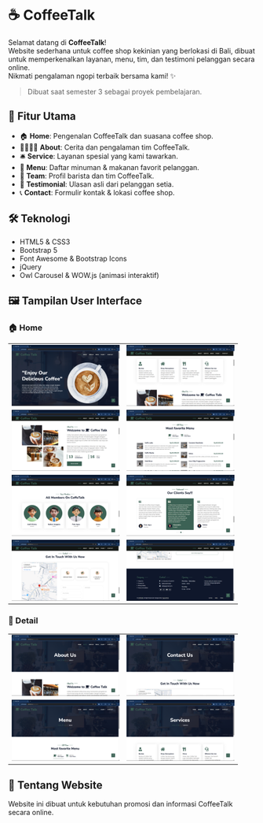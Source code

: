 # ☕ CoffeeTalk

Selamat datang di **CoffeeTalk**!  
Website sederhana untuk coffee shop kekinian yang berlokasi di Bali, dibuat untuk memperkenalkan layanan, menu, tim, dan testimoni pelanggan secara online.  
Nikmati pengalaman ngopi terbaik bersama kami! ✨

> Dibuat saat semester 3 sebagai proyek pembelajaran.

## 🚀 Fitur Utama

- 🏠 **Home**: Pengenalan CoffeeTalk dan suasana coffee shop.
- 👨‍👩‍👧‍👦 **About**: Cerita dan pengalaman tim CoffeeTalk.
- 🛎️ **Service**: Layanan spesial yang kami tawarkan.
- 🍰 **Menu**: Daftar minuman & makanan favorit pelanggan.
- 👥 **Team**: Profil barista dan tim CoffeeTalk.
- 💬 **Testimonial**: Ulasan asli dari pelanggan setia.
- 📞 **Contact**: Formulir kontak & lokasi coffee shop.

## 🛠️ Teknologi

- HTML5 & CSS3
- Bootstrap 5
- Font Awesome & Bootstrap Icons
- jQuery
- Owl Carousel & WOW.js (animasi interaktif)

## 🖼️ Tampilan User Interface

### 🏠 Home

<table>
  <tr>
    <td><img src="img/screenshot/home-1.png" alt="Home 1" width="220" /></td>
    <td><img src="img/screenshot/home-2.png" alt="Home 2" width="220" /></td>
  </tr>
  <tr>
    <td><img src="img/screenshot/home-3.png" alt="Home 3" width="220" /></td>
    <td><img src="img/screenshot/home-4.png" alt="Home 4" width="220" /></td>
  </tr>
  <tr>
    <td><img src="img/screenshot/home-5.png" alt="Home 5" width="220" /></td>
    <td><img src="img/screenshot/home-6.png" alt="Home 6" width="220" /></td>
  </tr>
  <tr>
    <td><img src="img/screenshot/home-7.png" alt="Home 7" width="220" /></td>
    <td><img src="img/screenshot/home-8.png" alt="Home 8" width="220" /></td>
  </tr>
</table>

### 📄 Detail

<table>
  <tr>
    <td><img src="img/screenshot/detail-about.png" alt="Detail About" width="220" /></td>
    <td><img src="img/screenshot/detail-contact.png" alt="Detail Contact" width="220" /></td>
  </tr>
  <tr>
    <td><img src="img/screenshot/detail-menu.png" alt="Detail Menu" width="220" /></td>
    <td><img src="img/screenshot/detail-service.png" alt="Detail Service" width="220" /></td>
  </tr>
</table>

## 📢 Tentang Website

Website ini dibuat untuk kebutuhan promosi dan informasi CoffeeTalk secara online.

